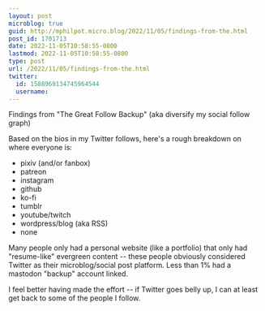 ```yaml
---
layout: post
microblog: true
guid: http://mphilpot.micro.blog/2022/11/05/findings-from-the.html
post_id: 1701713
date: 2022-11-05T10:58:55-0800
lastmod: 2022-11-05T10:58:55-0800
type: post
url: /2022/11/05/findings-from-the.html
twitter:
  id: 1588969134745964544
  username: 
---
```

Findings from "The Great Follow Backup" (aka diversify my social follow graph)

Based on the bios in my Twitter follows, here's a rough breakdown on where everyone is:

- pixiv (and/or fanbox)
- patreon
- instagram
- github
- ko-fi
- tumblr
- youtube/twitch
- wordpress/blog (aka RSS)
- none

Many people only had a personal website (like a portfolio) that only had "resume-like" evergreen content -- these people obviously considered Twitter as their microblog/social post platform. Less than 1% had a mastodon "backup" account linked.

I feel better having made the effort -- if Twitter goes belly up, I can at least get back to some of the people I follow.

